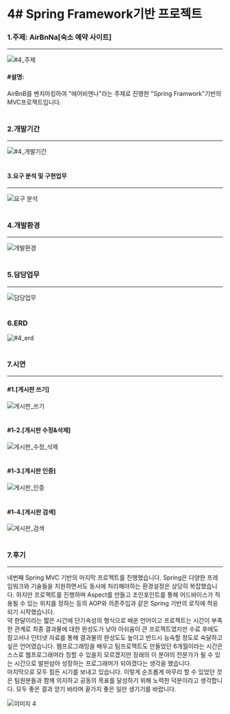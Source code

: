 # 4# Spring Framework기반 프로젝트

### 1.주제: AirBnNa[숙소 예약 사이트]
--------------------------------------------------------------------
![#4_주제](https://user-images.githubusercontent.com/69965049/112094109-02265800-8bde-11eb-8869-b36ccb2a461a.png)
#### #설명:
AirBnB를 벤치마킹하여 "에어비엔나"라는 주제로 진행한 "Spring Framwork"기반의 MVC프로젝트입니다.
<br><br>


### 2.개발기간
--------------------------------------------------------------------
![#4_개발기간](https://user-images.githubusercontent.com/69965049/112073337-3df9f700-8bb7-11eb-9f66-d3c8bc9e31df.png)
<br><br>


#### 3.요구 분석 및 구현업무
--------------------------------------------------------------------
![요구 분석](https://user-images.githubusercontent.com/69965049/112410553-b4852900-8d5e-11eb-91b3-7982aadb08cb.png)
<br><br>


### 4.개발환경
--------------------------------------------------------------------
![개발환경](https://user-images.githubusercontent.com/69965049/112410617-cebf0700-8d5e-11eb-9fef-5cc68169cb3c.png)
<br><br>


### 5.담당업무
--------------------------------------------------------------------
![담당업무](https://user-images.githubusercontent.com/69965049/112410751-1180df00-8d5f-11eb-96ce-6f760c19ea3f.png)
<br><br>

### 6.ERD
![#4_erd](https://user-images.githubusercontent.com/69965049/112775464-e9072680-9077-11eb-95f1-5af890f711ed.png)
<br><br>

### 7.시연
--------------------------------------------------------------------
#### #1.[게시판 쓰기]
![게시판_쓰기](https://user-images.githubusercontent.com/69965049/112775334-8e6dca80-9077-11eb-85fb-03b422474c8f.gif)
<br><br>

#### #1-2.[게시판 수정&삭제]
![게시판_수정_삭제](https://user-images.githubusercontent.com/69965049/112775335-8f066100-9077-11eb-8d81-be0f609d9166.gif)
<br><br>

#### #1-3.[게시판 인증]
![게시판_인증](https://user-images.githubusercontent.com/69965049/112775784-de00c600-9078-11eb-9c05-f6d6e67c7a7e.gif)
<br><br>

#### #1-4.[게시판 검색]
![게시판_검색](https://user-images.githubusercontent.com/69965049/112775330-8c0b7080-9077-11eb-8c6d-c4614c182d00.gif)
<br><br>

### 7.후기
--------------------------------------------------------------------
네번째  Spring MVC 기반의 마지막 프로젝트를 진행했습니다. Spring은 다양한 프레임워크와 기술들을 지원하면서도 동시에 처리해야하는 환경설정은 상당히 복잡했습니다. 하지만 프로젝트를 진행하며  Aspect를  만들고 조인포인트를 통해 어드바이스가 적용될 수 있는 위치를 정하는 등의 AOP와 의존주입과 같은 Spring 기반의 로직에 적응되기 시작했습니다.<br>
약 한달이라는 짧은 시간에 단기속성의 형식으로 배운 언어이고 프로젝트는  시간이 부족한  관계로 최종 결과물에 대한 완성도가 낮아 아쉬움이 큰 프로젝트였지만 수료 후에도  참고서나 인터넷 자료를 통해 결과물의 완성도도 높이고  반드시 능숙할 정도로 숙달하고 싶은 언어였습니다.  웹프로그래밍을 배우고 팀프로젝트도 만들었던 6개월이라는 시간은 스스로 웹프로그래머라 칭할 수 있을지 모르겠지만 장래의 이 분야의 전문가가 될 수 있는 시간으로 발판삼아 성장하는 프로그래머가 되야겠다는 생각을 했습니다. <br>
마지막으로 모두 힘든 시기를 보내고 있습니다. 이렇게 순조롭게 마무리 할 수 있었던 것은 팀원분들과 함께 의지하고 공동의 목표를 달성하기 위해 노력한 덕분이라고 생각합니다. 모두 좋은 결과 얻기 바라며 끝가지 좋은 일만 생기기를 바랍니다.

![이미지 4](https://user-images.githubusercontent.com/69965049/112767286-d5949500-9050-11eb-929b-0fc2b168ff3d.png)
<br><br>
